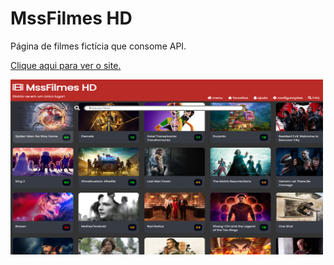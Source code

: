 # MssFilmes HD
Página de filmes fictícia que consome API.

<a href="https://mssdesign.github.io/mssfilmes/" target="_blank">Clique aqui para ver o site.</a>

<img src="https://github.com/mssdesign/portfolios/blob/main/portifolio_vs1/src/Assets/WebSitesPreview/SuperFilms.png?raw=true" target='_blank' width="500" height="280">
